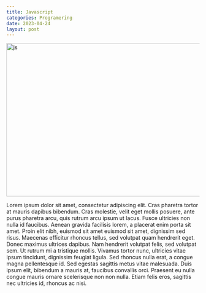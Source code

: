 ```yaml
---
title: Javascript
categories: Programering
date: 2023-04-24
layout: post
---
```


 <img src="https://1000logos.net/wp-content/uploads/2020/09/JavaScript-Logo.png" alt="js" width="800" height="400">

Lorem ipsum dolor sit amet, consectetur adipiscing elit. Cras pharetra tortor at mauris dapibus bibendum. Cras molestie, velit eget mollis posuere, ante purus pharetra arcu, quis rutrum arcu ipsum ut lacus. Fusce ultricies non nulla id faucibus. Aenean gravida facilisis lorem, a placerat enim porta sit amet. Proin elit nibh, euismod sit amet euismod sit amet, dignissim sed risus. Maecenas efficitur rhoncus tellus, sed volutpat quam hendrerit eget. Donec maximus ultrices dapibus. Nam hendrerit volutpat felis, sed volutpat sem. Ut rutrum mi a tristique mollis. Vivamus tortor nunc, ultricies vitae ipsum tincidunt, dignissim feugiat ligula. Sed rhoncus nulla erat, a congue magna pellentesque id. Sed egestas sagittis metus vitae malesuada. Duis ipsum elit, bibendum a mauris at, faucibus convallis orci. Praesent eu nulla congue mauris ornare scelerisque non non nulla. Etiam felis eros, sagittis nec ultricies id, rhoncus ac nisi.